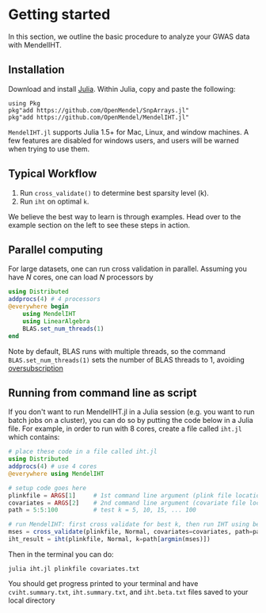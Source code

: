 
# Getting started

In this section, we outline the basic procedure to analyze your GWAS data with MendelIHT. 

## Installation

Download and install [Julia](https://julialang.org/downloads/). Within Julia, copy and paste the following:
```
using Pkg
pkg"add https://github.com/OpenMendel/SnpArrays.jl"
pkg"add https://github.com/OpenMendel/MendelIHT.jl"
```
`MendelIHT.jl` supports Julia 1.5+ for Mac, Linux, and window machines. A few features are disabled for windows users, and users will be warned when trying to use them.

## Typical Workflow

1. Run `cross_validate()` to determine best sparsity level (k).
2. Run `iht` on optimal `k`.

We believe the best way to learn is through examples. Head over to the example section on the left to see these steps in action. 

## Parallel computing

For large datasets, one can run cross validation in parallel. Assuming you have $N$ cores, one can load $N$ processors by
```julia
using Distributed
addprocs(4) # 4 processors
@everywhere begin
    using MendelIHT
    using LinearAlgebra
    BLAS.set_num_threads(1)
end
```
Note by default, BLAS runs with multiple threads, so the command `BLAS.set_num_threads(1)` sets the number of BLAS threads to 1, avoiding [oversubscription](https://ieeexplore.ieee.org/document/5470434)

## Running from command line as script

If you don't want to run MendelIHT.jl in a Julia session (e.g. you want to run batch jobs on a cluster), you can do so by putting the code below in a Julia file. For example, in order to run with 8 cores, create a file called `iht.jl` which contains:

```julia
# place these code in a file called iht.jl
using Distributed
addprocs(4) # use 4 cores
@everywhere using MendelIHT

# setup code goes here
plinkfile = ARGS[1]     # 1st command line argument (plink file location)
covariates = ARGS[2]    # 2nd command line argument (covariate file location)
path = 5:5:100          # test k = 5, 10, 15, ... 100

# run MendelIHT: first cross validate for best k, then run IHT using best k
mses = cross_validate(plinkfile, Normal, covariates=covariates, path=path)
iht_result = iht(plinkfile, Normal, k=path[argmin(mses)])
```

Then in the terminal you can do:
```shell
julia iht.jl plinkfile covariates.txt
```
You should get progress printed to your terminal and have `cviht.summary.txt`, `iht.summary.txt`, and `iht.beta.txt` files saved to your local directory
